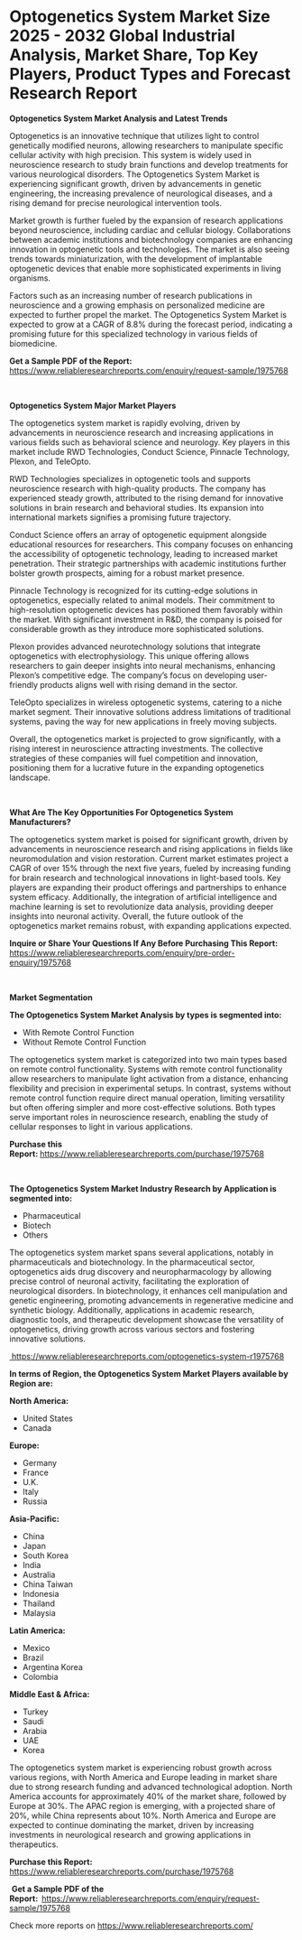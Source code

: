 <p><h1>Optogenetics System Market Size 2025 - 2032 Global Industrial Analysis, Market Share, Top Key Players, Product Types and Forecast Research Report</h1></p><p><strong>Optogenetics System Market Analysis and Latest Trends</strong></p>
<p><p>Optogenetics is an innovative technique that utilizes light to control genetically modified neurons, allowing researchers to manipulate specific cellular activity with high precision. This system is widely used in neuroscience research to study brain functions and develop treatments for various neurological disorders. The Optogenetics System Market is experiencing significant growth, driven by advancements in genetic engineering, the increasing prevalence of neurological diseases, and a rising demand for precise neurological intervention tools. </p><p>Market growth is further fueled by the expansion of research applications beyond neuroscience, including cardiac and cellular biology. Collaborations between academic institutions and biotechnology companies are enhancing innovation in optogenetic tools and technologies. The market is also seeing trends towards miniaturization, with the development of implantable optogenetic devices that enable more sophisticated experiments in living organisms. </p><p>Factors such as an increasing number of research publications in neuroscience and a growing emphasis on personalized medicine are expected to further propel the market. The Optogenetics System Market is expected to grow at a CAGR of 8.8% during the forecast period, indicating a promising future for this specialized technology in various fields of biomedicine.</p></p>
<p><strong>Get a Sample PDF of the Report:&nbsp;</strong> <a href="https://www.reliableresearchreports.com/enquiry/request-sample/1975768?utm_campaign=2128&utm_medium=2&utm_source=Github&utm_content=ia&utm_term=20022025&utm_id=optogenetics-system">https://www.reliableresearchreports.com/enquiry/request-sample/1975768</a></p>
<p>&nbsp;</p>
<p><strong>Optogenetics System Major Market Players</strong></p>
<p><p>The optogenetics system market is rapidly evolving, driven by advancements in neuroscience research and increasing applications in various fields such as behavioral science and neurology. Key players in this market include RWD Technologies, Conduct Science, Pinnacle Technology, Plexon, and TeleOpto.</p><p>RWD Technologies specializes in optogenetic tools and supports neuroscience research with high-quality products. The company has experienced steady growth, attributed to the rising demand for innovative solutions in brain research and behavioral studies. Its expansion into international markets signifies a promising future trajectory.</p><p>Conduct Science offers an array of optogenetic equipment alongside educational resources for researchers. This company focuses on enhancing the accessibility of optogenetic technology, leading to increased market penetration. Their strategic partnerships with academic institutions further bolster growth prospects, aiming for a robust market presence.</p><p>Pinnacle Technology is recognized for its cutting-edge solutions in optogenetics, especially related to animal models. Their commitment to high-resolution optogenetic devices has positioned them favorably within the market. With significant investment in R&D, the company is poised for considerable growth as they introduce more sophisticated solutions.</p><p>Plexon provides advanced neurotechnology solutions that integrate optogenetics with electrophysiology. This unique offering allows researchers to gain deeper insights into neural mechanisms, enhancing Plexon’s competitive edge. The company’s focus on developing user-friendly products aligns well with rising demand in the sector.</p><p>TeleOpto specializes in wireless optogenetic systems, catering to a niche market segment. Their innovative solutions address limitations of traditional systems, paving the way for new applications in freely moving subjects. </p><p>Overall, the optogenetics market is projected to grow significantly, with a rising interest in neuroscience attracting investments. The collective strategies of these companies will fuel competition and innovation, positioning them for a lucrative future in the expanding optogenetics landscape.</p></p>
<p>&nbsp;</p>
<p><strong>What Are The Key Opportunities For Optogenetics System Manufacturers?</strong></p>
<p><p>The optogenetics system market is poised for significant growth, driven by advancements in neuroscience research and rising applications in fields like neuromodulation and vision restoration. Current market estimates project a CAGR of over 15% through the next five years, fueled by increasing funding for brain research and technological innovations in light-based tools. Key players are expanding their product offerings and partnerships to enhance system efficacy. Additionally, the integration of artificial intelligence and machine learning is set to revolutionize data analysis, providing deeper insights into neuronal activity. Overall, the future outlook of the optogenetics market remains robust, with expanding applications expected.</p></p>
<p><strong>Inquire or Share Your Questions If Any Before Purchasing This Report:</strong> <a href="https://www.reliableresearchreports.com/enquiry/pre-order-enquiry/1975768?utm_campaign=2128&utm_medium=2&utm_source=Github&utm_content=ia&utm_term=20022025&utm_id=optogenetics-system">https://www.reliableresearchreports.com/enquiry/pre-order-enquiry/1975768</a></p>
<p>&nbsp;</p>
<p><strong>Market Segmentation</strong></p>
<p><strong>The Optogenetics System Market Analysis by types is segmented into:</strong></p>
<p><ul><li>With Remote Control Function</li><li>Without Remote Control Function</li></ul></p>
<p><p>The optogenetics system market is categorized into two main types based on remote control functionality. Systems with remote control functionality allow researchers to manipulate light activation from a distance, enhancing flexibility and precision in experimental setups. In contrast, systems without remote control function require direct manual operation, limiting versatility but often offering simpler and more cost-effective solutions. Both types serve important roles in neuroscience research, enabling the study of cellular responses to light in various applications.</p></p>
<p><strong>Purchase this Report:&nbsp;</strong><a href="https://www.reliableresearchreports.com/purchase/1975768?utm_campaign=2128&utm_medium=2&utm_source=Github&utm_content=ia&utm_term=20022025&utm_id=optogenetics-system">https://www.reliableresearchreports.com/purchase/1975768</a></p>
<p>&nbsp;</p>
<p><strong>The Optogenetics System Market Industry Research by Application is segmented into:</strong></p>
<p><ul><li>Pharmaceutical</li><li>Biotech</li><li>Others</li></ul></p>
<p><p>The optogenetics system market spans several applications, notably in pharmaceuticals and biotechnology. In the pharmaceutical sector, optogenetics aids drug discovery and neuropharmacology by allowing precise control of neuronal activity, facilitating the exploration of neurological disorders. In biotechnology, it enhances cell manipulation and genetic engineering, promoting advancements in regenerative medicine and synthetic biology. Additionally, applications in academic research, diagnostic tools, and therapeutic development showcase the versatility of optogenetics, driving growth across various sectors and fostering innovative solutions.</p></p>
<p><a href="https://www.reliableresearchreports.com/optogenetics-system-r1975768?utm_campaign=2128&utm_medium=2&utm_source=Github&utm_content=ia&utm_term=20022025&utm_id=optogenetics-system">&nbsp;https://www.reliableresearchreports.com/optogenetics-system-r1975768</a></p>
<p><strong>In terms of Region, the Optogenetics System Market Players available by Region are:</strong></p>
<p>
    <p> <strong> North America: </strong>
        <ul>
            <li>United States</li>
            <li>Canada</li>
        </ul>
        </p> 
    <p> <strong> Europe: </strong>
        <ul>
            <li>Germany</li>
            <li>France</li>
            <li>U.K.</li>
            <li>Italy</li>
            <li>Russia</li>
        </ul>
        </p> 
    <p> <strong> Asia-Pacific: </strong>
        <ul>
            <li>China</li>
            <li>Japan</li>
            <li>South Korea</li>
            <li>India</li>
            <li>Australia</li>
            <li>China Taiwan</li>
            <li>Indonesia</li>
            <li>Thailand</li>
            <li>Malaysia</li>
        </ul>
        </p> 
    <p> <strong> Latin America: </strong>
        <ul>
            <li>Mexico</li>
            <li>Brazil</li>
            <li>Argentina Korea</li>
            <li>Colombia</li>
        </ul>
        </p> 
    <p> <strong> Middle East & Africa: </strong>
        <ul>
            <li>Turkey</li>
            <li>Saudi</li>
            <li>Arabia</li>
            <li>UAE</li>
            <li>Korea</li>
        </ul>
    </p>
    </p>
<p><p>The optogenetics system market is experiencing robust growth across various regions, with North America and Europe leading in market share due to strong research funding and advanced technological adoption. North America accounts for approximately 40% of the market share, followed by Europe at 30%. The APAC region is emerging, with a projected share of 20%, while China represents about 10%. North America and Europe are expected to continue dominating the market, driven by increasing investments in neurological research and growing applications in therapeutics.</p></p>
<p><strong>Purchase this Report: </strong><a href="https://www.reliableresearchreports.com/purchase/1975768?utm_campaign=2128&utm_medium=2&utm_source=Github&utm_content=ia&utm_term=20022025&utm_id=optogenetics-system">https://www.reliableresearchreports.com/purchase/1975768</a></p>
<p>&nbsp;<strong>Get a Sample PDF of the Report:&nbsp;&nbsp;</strong><a href="https://www.reliableresearchreports.com/enquiry/request-sample/1975768?utm_campaign=2128&utm_medium=2&utm_source=Github&utm_content=ia&utm_term=20022025&utm_id=optogenetics-system">https://www.reliableresearchreports.com/enquiry/request-sample/1975768</a></p>
<p><strong></strong></p>
<p>Check more reports on <a href="https://www.reliableresearchreports.com/?utm_campaign=2128&utm_medium=2&utm_source=Github&utm_content=ia&utm_term=20022025&utm_id=optogenetics-system">https://www.reliableresearchreports.com/</a></p>
